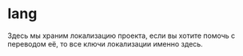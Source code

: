 # lang
Здесь мы храним локализацию проекта, если вы хотите помочь с переводом её, то все ключи локализации именно здесь.
